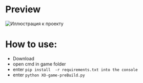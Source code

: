# Preview
![Иллюстрация к проекту]([https://github.com/jon/coolproject/raw/master/image/image.png](https://github.com/wxiExist/RL-game/blob/main/gif/123.gif))

# How to use:
+ Download
+ open cmd in game folder
+ enter ` pip install  -r requirements.txt into the console `
+ enter `python XO-game-preBuild.py` 
